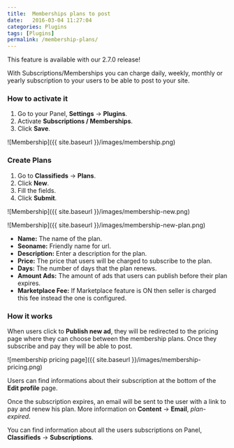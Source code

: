 ```yaml
---
title:  Memberships plans to post
date:   2016-03-04 11:27:04
categories: Plugins
tags: [Plugins]
permalink: /membership-plans/
---
```

<div class="alert alert-warning">
<strong><i class="glyphicon glyphicon-warning-sign"></i> </strong> This feature is available with our 2.7.0 release!
</div>

With Subscriptions/Memberships you can charge daily, weekly, monthly or yearly subscription to your users to be able to post to your site.

### How to activate it

1. Go to your Panel, **Settings** -> **Plugins**.
2. Activate **Subscriptions / Memberships**.
3. Click **Save**.

![Membership]({{ site.baseurl }}/images/membership.png)

### Create Plans

1. Go to **Classifieds** -> **Plans**.
2. Click **New**.
3. Fill the fields.
4. Click **Submit**.

![Membership]({{ site.baseurl }}/images/membership-new.png)

![Membership]({{ site.baseurl }}/images/membership-new-plan.png)

+ **Name:** The name of the plan.
+ **Seoname:** Friendly name for url.
+ **Description:** Enter a description for the plan.
+ **Price:** The price that users will be charged to subscribe to the plan.
+ **Days:** The number of days that the plan renews.
+ **Amount Ads:** The amount of ads that users can publish before their plan expires.
+ **Marketplace Fee:** If Marketplace feature is ON then seller is charged this fee instead the one is configured.

### How it works

When users click to **Publish new ad**, they will be redirected to the pricing page where they can choose between the membership plans. Once they subscribe and pay they will be able to post. 

![membership pricing page]({{ site.baseurl }}/images/membership-pricing.png)

Users can find informations about their subscription at the bottom of the **Edit profile** page.

Once the subscription expires, an email will be sent to the user with a link to pay and renew his plan. More information on **Content** -> **Email**, _plan-expired_.

You can find information about all the users subscriptions on Panel, **Classifieds** -> **Subscriptions**.












